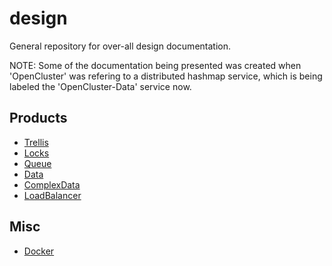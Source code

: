 # design
General repository for over-all design documentation.

NOTE: Some of the documentation being presented was created when 'OpenCluster' was refering to a distributed hashmap service, which is being labeled the 'OpenCluster-Data' service now.

## Products

* [Trellis](Trellis/Trellis.md)
* [Locks](Locks/Locks.md)
* [Queue](Queue/Queue.md)
* [Data](Data/Data.md)
* [ComplexData](ComplexData/ComplexData.md)
* [LoadBalancer](LoadBalancer/LoadBalancer.md)

## Misc

* [Docker](Docker.md)


